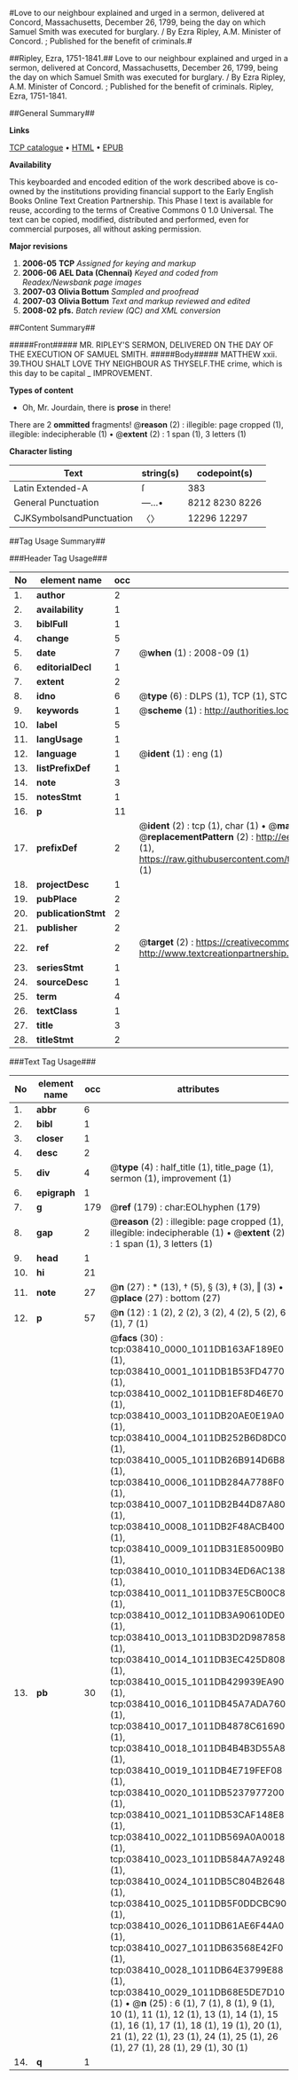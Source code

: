 #Love to our neighbour explained and urged in a sermon, delivered at Concord, Massachusetts, December 26, 1799, being the day on which Samuel Smith was executed for burglary. / By Ezra Ripley, A.M. Minister of Concord. ; Published for the benefit of criminals.#

##Ripley, Ezra, 1751-1841.##
Love to our neighbour explained and urged in a sermon, delivered at Concord, Massachusetts, December 26, 1799, being the day on which Samuel Smith was executed for burglary. / By Ezra Ripley, A.M. Minister of Concord. ; Published for the benefit of criminals.
Ripley, Ezra, 1751-1841.

##General Summary##

**Links**

[TCP catalogue](http://www.ota.ox.ac.uk/tcp/)  • 
[HTML](http://tei.it.ox.ac.uk/tcp/Texts-HTML/free/N28/N28809.html)  • 
[EPUB](http://tei.it.ox.ac.uk/tcp/Texts-EPUB/free/N28/N28809.epub)

**Availability**

This keyboarded and encoded edition of the
	       work described above is co-owned by the institutions
	       providing financial support to the Early English Books
	       Online Text Creation Partnership. This Phase I text is
	       available for reuse, according to the terms of Creative
	       Commons 0 1.0 Universal. The text can be copied,
	       modified, distributed and performed, even for
	       commercial purposes, all without asking permission.

**Major revisions**

1. __2006-05__ __TCP__ *Assigned for keying and markup*
1. __2006-06__ __AEL Data (Chennai)__ *Keyed and coded from Readex/Newsbank page images*
1. __2007-03__ __Olivia Bottum__ *Sampled and proofread*
1. __2007-03__ __Olivia Bottum__ *Text and markup reviewed and edited*
1. __2008-02__ __pfs.__ *Batch review (QC) and XML conversion*

##Content Summary##

#####Front#####
MR. RIPLEY'S SERMON, DELIVERED ON THE DAY OF THE EXECUTION OF SAMUEL SMITH.
#####Body#####
MATTHEW xxii. 39.THOU SHALT LOVE THY NEIGHBOUR AS THYSELF.THE crime, which is this day to be capital
    _ IMPROVEMENT.

**Types of content**

  * Oh, Mr. Jourdain, there is **prose** in there!

There are 2 **ommitted** fragments! 
 @__reason__ (2) : illegible: page cropped (1), illegible: indecipherable (1)  •  @__extent__ (2) : 1 span (1), 3 letters (1)

**Character listing**


|Text|string(s)|codepoint(s)|
|---|---|---|
|Latin Extended-A|ſ|383|
|General Punctuation|—…•|8212 8230 8226|
|CJKSymbolsandPunctuation|〈〉|12296 12297|

##Tag Usage Summary##

###Header Tag Usage###

|No|element name|occ|attributes|
|---|---|---|---|
|1.|__author__|2||
|2.|__availability__|1||
|3.|__biblFull__|1||
|4.|__change__|5||
|5.|__date__|7| @__when__ (1) : 2008-09 (1)|
|6.|__editorialDecl__|1||
|7.|__extent__|2||
|8.|__idno__|6| @__type__ (6) : DLPS (1), TCP (1), STC (1), NOTIS (1), IMAGE-SET (1), EVANS-CITATION (1)|
|9.|__keywords__|1| @__scheme__ (1) : http://authorities.loc.gov/ (1)|
|10.|__label__|5||
|11.|__langUsage__|1||
|12.|__language__|1| @__ident__ (1) : eng (1)|
|13.|__listPrefixDef__|1||
|14.|__note__|3||
|15.|__notesStmt__|1||
|16.|__p__|11||
|17.|__prefixDef__|2| @__ident__ (2) : tcp (1), char (1)  •  @__matchPattern__ (2) : ([0-9\-]+):([0-9IVX]+) (1), (.+) (1)  •  @__replacementPattern__ (2) : http://eebo.chadwyck.com/downloadtiff?vid=$1&page=$2 (1), https://raw.githubusercontent.com/textcreationpartnership/Texts/master/tcpchars.xml#$1 (1)|
|18.|__projectDesc__|1||
|19.|__pubPlace__|2||
|20.|__publicationStmt__|2||
|21.|__publisher__|2||
|22.|__ref__|2| @__target__ (2) : https://creativecommons.org/publicdomain/zero/1.0/ (1), http://www.textcreationpartnership.org/docs/. (1)|
|23.|__seriesStmt__|1||
|24.|__sourceDesc__|1||
|25.|__term__|4||
|26.|__textClass__|1||
|27.|__title__|3||
|28.|__titleStmt__|2||


###Text Tag Usage###

|No|element name|occ|attributes|
|---|---|---|---|
|1.|__abbr__|6||
|2.|__bibl__|1||
|3.|__closer__|1||
|4.|__desc__|2||
|5.|__div__|4| @__type__ (4) : half_title (1), title_page (1), sermon (1), improvement (1)|
|6.|__epigraph__|1||
|7.|__g__|179| @__ref__ (179) : char:EOLhyphen (179)|
|8.|__gap__|2| @__reason__ (2) : illegible: page cropped (1), illegible: indecipherable (1)  •  @__extent__ (2) : 1 span (1), 3 letters (1)|
|9.|__head__|1||
|10.|__hi__|21||
|11.|__note__|27| @__n__ (27) : * (13), † (5), § (3), ‡ (3), ‖ (3)  •  @__place__ (27) : bottom (27)|
|12.|__p__|57| @__n__ (12) : 1 (2), 2 (2), 3 (2), 4 (2), 5 (2), 6 (1), 7 (1)|
|13.|__pb__|30| @__facs__ (30) : tcp:038410_0000_1011DB163AF189E0 (1), tcp:038410_0001_1011DB1B53FD4770 (1), tcp:038410_0002_1011DB1EF8D46E70 (1), tcp:038410_0003_1011DB20AE0E19A0 (1), tcp:038410_0004_1011DB252B6D8DC0 (1), tcp:038410_0005_1011DB26B914D6B8 (1), tcp:038410_0006_1011DB284A7788F0 (1), tcp:038410_0007_1011DB2B44D87A80 (1), tcp:038410_0008_1011DB2F48ACB400 (1), tcp:038410_0009_1011DB31E85009B0 (1), tcp:038410_0010_1011DB34ED6AC138 (1), tcp:038410_0011_1011DB37E5CB00C8 (1), tcp:038410_0012_1011DB3A90610DE0 (1), tcp:038410_0013_1011DB3D2D987858 (1), tcp:038410_0014_1011DB3EC425D808 (1), tcp:038410_0015_1011DB429939EA90 (1), tcp:038410_0016_1011DB45A7ADA760 (1), tcp:038410_0017_1011DB4878C61690 (1), tcp:038410_0018_1011DB4B4B3D55A8 (1), tcp:038410_0019_1011DB4E719FEF08 (1), tcp:038410_0020_1011DB5237977200 (1), tcp:038410_0021_1011DB53CAF148E8 (1), tcp:038410_0022_1011DB569A0A0018 (1), tcp:038410_0023_1011DB584A7A9248 (1), tcp:038410_0024_1011DB5C804B2648 (1), tcp:038410_0025_1011DB5F0DDCBC90 (1), tcp:038410_0026_1011DB61AE6F44A0 (1), tcp:038410_0027_1011DB63568E42F0 (1), tcp:038410_0028_1011DB64E3799E88 (1), tcp:038410_0029_1011DB68E5DE7D10 (1)  •  @__n__ (25) : 6 (1), 7 (1), 8 (1), 9 (1), 10 (1), 11 (1), 12 (1), 13 (1), 14 (1), 15 (1), 16 (1), 17 (1), 18 (1), 19 (1), 20 (1), 21 (1), 22 (1), 23 (1), 24 (1), 25 (1), 26 (1), 27 (1), 28 (1), 29 (1), 30 (1)|
|14.|__q__|1||
